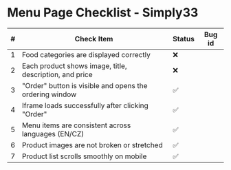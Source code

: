 # Menu Page Checklist - Simply33

| #  | Check Item                                                   | Status | Bug id |
|----|--------------------------------------------------------------|--------|--------|
| 1  | Food categories are displayed correctly                      | ❌     |      |
| 2  | Each product shows image, title, description, and price      | ❌     |      |
| 3  | "Order" button is visible and opens the ordering window      | ✅     |      |
| 4  | Iframe loads successfully after clicking "Order"             | ✅     |      |
| 5  | Menu items are consistent across languages (EN/CZ)           | ✅     |      |
| 6  | Product images are not broken or stretched                   | ✅     |      |
| 7  | Product list scrolls smoothly on mobile                      | ✅     |      |

